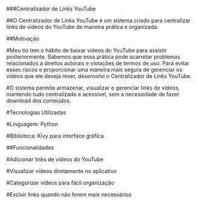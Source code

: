 ###Centralizador de Links YouTube

##O Centralizador de Links YouTube é um sistema criado para centralizar links de vídeos do YouTube de maneira prática e organizada.

##Motivação

#Meu tio tem o hábito de baixar vídeos do YouTube para assistir posteriormente. Sabemos que essa prática pode acarretar problemas relacionados a direitos autorais e violações de termos de uso. Para evitar esses riscos e proporcionar uma maneira mais segura de gerenciar os vídeos que ele deseja rever, desenvolvi o Centralizador de Links YouTube.

#O sistema permite armazenar, visualizar e gerenciar links de vídeos, mantendo tudo centralizado e acessível, sem a necessidade de fazer download dos conteúdos.

#Tecnologias Utilizadas

#Linguagem: Python

#Biblioteca: Kivy para interface gráfica

##Funcionalidades

#Adicionar links de vídeos do YouTube

#Visualizar vídeos diretamente no aplicativo

#Categorizar vídeos para fácil organização

#Excluir links quando não forem mais necessários